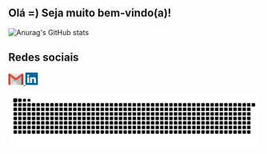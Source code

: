 ## Olá =)  Seja muito bem-vindo(a)!
  
![Anurag's GitHub stats](https://github-readme-stats.vercel.app/api?username=An4PDM&show_icons=true&theme=midnight-purple)
## Redes sociais
<div>
    <a href = "mailto: annapsdm@gmail.com">
      <img width="30" src="gmail.svg">
    </a>
    <a href = "https://www.linkedin.com/in/ana-paula-santos-de-melo-3105b82b7/">
      <img width="25" src="linkedin.svg">
    </a>
</div>


![Snake animation](https://github.com/An4PDM/An4PDM/blob/output/github-contribution-grid-snake.svg)

  
